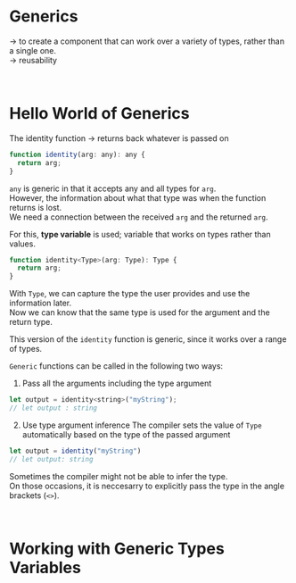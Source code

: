 # Generics

&rarr; to create a component that can work over a variety of types, rather than a single one.  
&rarr; reusability

<br/>

# Hello World of Generics

The identity function &rarr; returns back whatever is passed on 

```javascript
function identity(arg: any): any {
  return arg;
}
```

`any` is generic in that it accepts any and all types for `arg`.  
However, the information about what that type was when the function returns is lost.  
We need a connection between the received `arg` and the returned `arg`.  

For this, **type variable** is used; variable that works on types rather than values.  

```javascript
function identity<Type>(arg: Type): Type {
  return arg;
}
```

With `Type`, we can capture the type the user provides and use the information later.  
Now we can know that the same type is used for the argument and the return type.  

This version of the `identity` function is generic, since it works over a range of types.  

`Generic` functions can be called in the following two ways:  

1) Pass all the arguments including the type argument

```javascript
let output = identity<string>("myString");
// let output : string
```

2) Use type argument inference 
The compiler sets the value of `Type` automatically based on the type of the passed argument  

```javascript
let output = identity("myString")
// let output: string
```

Sometimes the compiler might not be able to infer the type.  
On those occasions, it is neccesarry to explicitly pass the type in the angle brackets (`<>`).  

<br/>

# Working with Generic Types Variables






